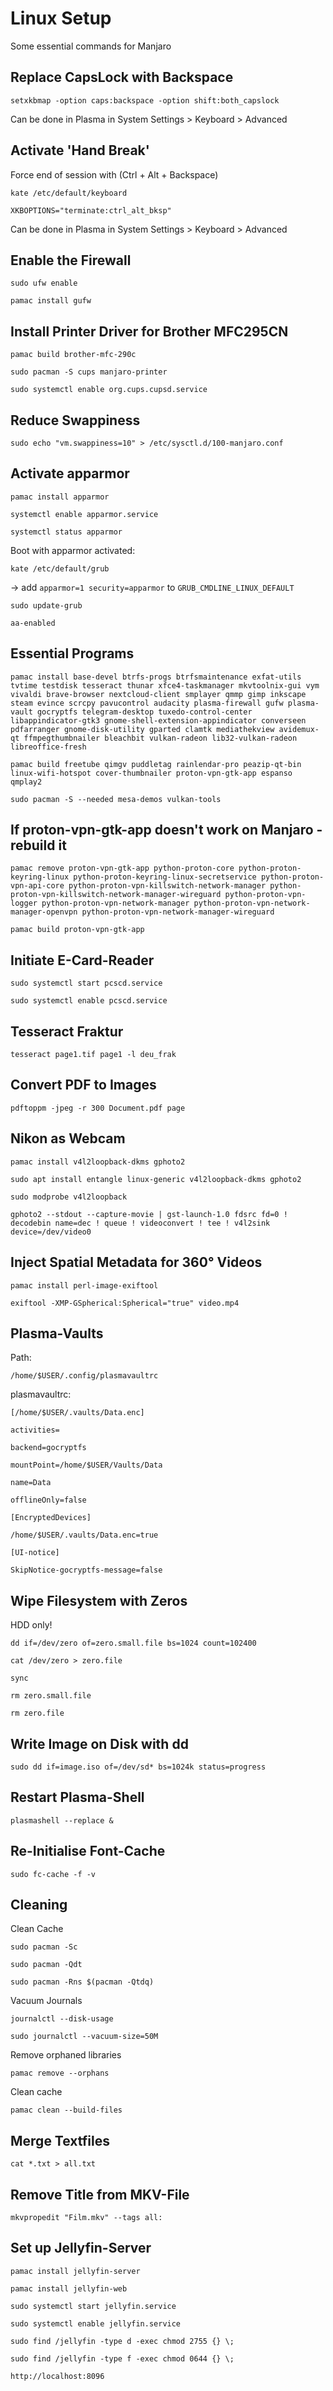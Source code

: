 # Linux Setup
Some essential commands for Manjaro


## Replace CapsLock with Backspace

```setxkbmap -option caps:backspace -option shift:both_capslock```

Can be done in Plasma in System Settings > Keyboard > Advanced

## Activate 'Hand Break'

Force end of session with (Ctrl + Alt + Backspace)

```kate /etc/default/keyboard```

```XKBOPTIONS="terminate:ctrl_alt_bksp"```

Can be done in Plasma in System Settings > Keyboard > Advanced

## Enable the Firewall

```sudo ufw enable```

```pamac install gufw```


## Install Printer Driver for Brother MFC295CN

```pamac build brother-mfc-290c```

```sudo pacman -S cups manjaro-printer```

```sudo systemctl enable org.cups.cupsd.service```


## Reduce Swappiness

```sudo echo "vm.swappiness=10" > /etc/sysctl.d/100-manjaro.conf```


## Activate apparmor

```pamac install apparmor```

```systemctl enable apparmor.service```

```systemctl status apparmor```

Boot with apparmor activated:

```kate /etc/default/grub```

-> add ```apparmor=1 security=apparmor``` to ```GRUB_CMDLINE_LINUX_DEFAULT```

```sudo update-grub```

```aa-enabled```

## Essential Programs

```pamac install base-devel btrfs-progs btrfsmaintenance exfat-utils tvtime testdisk tesseract thunar xfce4-taskmanager mkvtoolnix-gui vym vivaldi brave-browser nextcloud-client smplayer qmmp gimp inkscape steam evince scrcpy pavucontrol audacity plasma-firewall gufw plasma-vault gocryptfs telegram-desktop tuxedo-control-center libappindicator-gtk3 gnome-shell-extension-appindicator converseen pdfarranger gnome-disk-utility gparted clamtk mediathekview avidemux-qt ffmpegthumbnailer bleachbit vulkan-radeon lib32-vulkan-radeon libreoffice-fresh```

```pamac build freetube qimgv puddletag rainlendar-pro peazip-qt-bin linux-wifi-hotspot cover-thumbnailer proton-vpn-gtk-app espanso qmplay2```

```sudo pacman -S --needed mesa-demos vulkan-tools```


## If proton-vpn-gtk-app doesn't work on Manjaro - rebuild it

```pamac remove proton-vpn-gtk-app python-proton-core python-proton-keyring-linux python-proton-keyring-linux-secretservice python-proton-vpn-api-core python-proton-vpn-killswitch-network-manager python-proton-vpn-killswitch-network-manager-wireguard python-proton-vpn-logger python-proton-vpn-network-manager python-proton-vpn-network-manager-openvpn python-proton-vpn-network-manager-wireguard```

```pamac build proton-vpn-gtk-app```


## Initiate E-Card-Reader

```sudo systemctl start pcscd.service```

```sudo systemctl enable pcscd.service```


## Tesseract Fraktur

```tesseract page1.tif page1 -l deu_frak```

## Convert PDF to Images

```pdftoppm -jpeg -r 300 Document.pdf page```


## Nikon as Webcam

```pamac install v4l2loopback-dkms gphoto2```

```sudo apt install entangle linux-generic v4l2loopback-dkms gphoto2```

```sudo modprobe v4l2loopback```

```gphoto2 --stdout --capture-movie | gst-launch-1.0 fdsrc fd=0 ! decodebin name=dec ! queue ! videoconvert ! tee ! v4l2sink device=/dev/video0```


## Inject Spatial Metadata for 360° Videos

```pamac install perl-image-exiftool```

```exiftool -XMP-GSpherical:Spherical="true" video.mp4```


## Plasma-Vaults

Path:

```/home/$USER/.config/plasmavaultrc```

plasmavaultrc:

```[/home/$USER/.vaults/Data.enc]```

```activities=```

```backend=gocryptfs```

```mountPoint=/home/$USER/Vaults/Data```

```name=Data```

```offlineOnly=false```

```[EncryptedDevices]```

```/home/$USER/.vaults/Data.enc=true```

```[UI-notice]```

```SkipNotice-gocryptfs-message=false```


## Wipe Filesystem with Zeros

HDD only!

```dd if=/dev/zero of=zero.small.file bs=1024 count=102400```

```cat /dev/zero > zero.file```

```sync```

```rm zero.small.file```

```rm zero.file```

## Write Image on Disk with dd

```sudo dd if=image.iso of=/dev/sd* bs=1024k status=progress```

## Restart Plasma-Shell

```plasmashell --replace & ```

## Re-Initialise Font-Cache

```sudo fc-cache -f -v```

## Cleaning

Clean Cache

```sudo pacman -Sc```

```sudo pacman -Qdt```

```sudo pacman -Rns $(pacman -Qtdq)```

Vacuum Journals

```journalctl --disk-usage```

```sudo journalctl --vacuum-size=50M```

Remove orphaned libraries

```pamac remove --orphans```

Clean cache

```pamac clean --build-files```

## Merge Textfiles

```cat *.txt > all.txt```

## Remove Title from MKV-File

```mkvpropedit "Film.mkv" --tags all: ```

## Set up Jellyfin-Server

```pamac install jellyfin-server```

```pamac install jellyfin-web```

```sudo systemctl start jellyfin.service```

```sudo systemctl enable jellyfin.service```

```sudo find /jellyfin -type d -exec chmod 2755 {} \;```

```sudo find /jellyfin -type f -exec chmod 0644 {} \;```

```http://localhost:8096```

